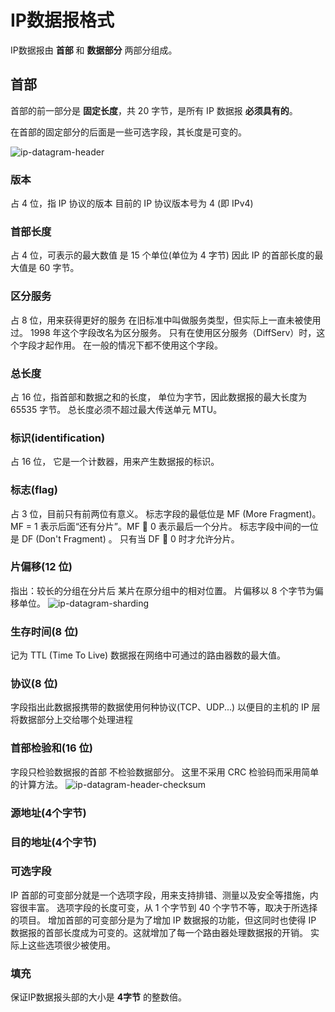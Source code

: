 # IP数据报格式
IP数据报由 **首部** 和 **数据部分** 两部分组成。

## 首部
首部的前一部分是 **固定长度**，共 20 字节，是所有 IP 数据报 **必须具有的**。

在首部的固定部分的后面是一些可选字段，其长度是可变的。

![ip-datagram-header](/assets/ip-datagram-header.png)

### 版本
占 4 位，指 IP 协议的版本
目前的 IP 协议版本号为 4 (即 IPv4)

### 首部长度
占 4 位，可表示的最大数值
是 15 个单位(单位为 4 字节)
因此 IP 的首部长度的最大值是 60 字节。

### 区分服务
占 8 位，用来获得更好的服务
在旧标准中叫做服务类型，但实际上一直未被使用过。
1998 年这个字段改名为区分服务。
只有在使用区分服务（DiffServ）时，这个字段才起作用。
在一般的情况下都不使用这个字段。

### 总长度
占 16 位，指首部和数据之和的长度，
单位为字节，因此数据报的最大长度为 65535 字节。
总长度必须不超过最大传送单元 MTU。

### 标识(identification)
占 16 位，
它是一个计数器，用来产生数据报的标识。

### 标志(flag)
占 3 位，目前只有前两位有意义。
标志字段的最低位是 MF (More Fragment)。
MF = 1 表示后面“还有分片”。MF  0 表示最后一个分片。
标志字段中间的一位是 DF (Don't Fragment) 。
只有当 DF  0 时才允许分片。

### 片偏移(12 位)
指出：较长的分组在分片后
某片在原分组中的相对位置。
片偏移以 8 个字节为偏移单位。
![ip-datagram-sharding](/assets/ip-datagram-sharding.png)

### 生存时间(8 位)
记为 TTL (Time To Live)
数据报在网络中可通过的路由器数的最大值。

### 协议(8 位)
字段指出此数据报携带的数据使用何种协议(TCP、UDP...)
以便目的主机的 IP 层将数据部分上交给哪个处理进程

### 首部检验和(16 位)
字段只检验数据报的首部
不检验数据部分。
这里不采用 CRC 检验码而采用简单的计算方法。
![ip-datagram-header-checksum](/assets/ip-datagram-header-checksum.png)

### 源地址(4个字节)

### 目的地址(4个字节)

### 可选字段
IP 首部的可变部分就是一个选项字段，用来支持排错、测量以及安全等措施，内容很丰富。
选项字段的长度可变，从 1 个字节到 40 个字节不等，取决于所选择的项目。
增加首部的可变部分是为了增加 IP 数据报的功能，但这同时也使得 IP 数据报的首部长度成为可变的。这就增加了每一个路由器处理数据报的开销。
实际上这些选项很少被使用。  

### 填充
保证IP数据报头部的大小是 **4字节** 的整数倍。
